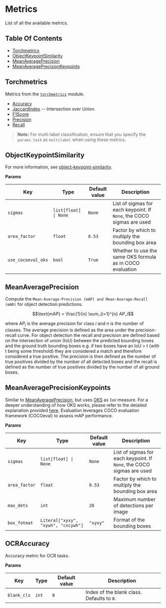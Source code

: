 # Metrics

List of all the available metrics.

## Table Of Contents

- [Torchmetrics](#torchmetrics)
- [ObjectKeypointSimilarity](#objectkeypointsimilarity)
- [MeanAveragePrecision](#meanaverageprecision)
- [MeanAveragePrecisionKeypoints](#meanaverageprecisionkeypoints)

## Torchmetrics

Metrics from the [`torchmetrics`](https://lightning.ai/docs/torchmetrics/stable/) module.

- [Accuracy](https://lightning.ai/docs/torchmetrics/stable/classification/accuracy.html)
- [JaccardIndex](https://lightning.ai/docs/torchmetrics/stable/classification/jaccard_index.html) -- Intersection over Union.
- [F1Score](https://lightning.ai/docs/torchmetrics/stable/classification/f1_score.html)
- [Precision](https://lightning.ai/docs/torchmetrics/stable/classification/precision.html)
- [Recall](https://lightning.ai/docs/torchmetrics/stable/classification/recall.html)

> **Note:** For multi-label classification, ensure that you specify the `params.task` as `multilabel` when using these metrics.

## ObjectKeypointSimilarity

For more information, see [object-keypoint-similarity](https://learnopencv.com/object-keypoint-similarity/).

**Params**

| Key                | Type                  | Default value | Description                                                           |
| ------------------ | --------------------- | ------------- | --------------------------------------------------------------------- |
| `sigmas`           | `list[float] \| None` | `None`        | List of sigmas for each keypoint. If `None`, the COCO sigmas are used |
| `area_factor`      | `float`               | `0.53`        | Factor by which to multiply the bounding box area                     |
| `use_cocoeval_oks` | `bool`                | `True`        | Whether to use the same OKS formula as in COCO evaluation             |

## MeanAveragePrecision

Compute the `Mean-Average-Precision (mAP) and Mean-Average-Recall (mAR)` for object detection predictions.

```math
\text{mAP} = \frac{1}{n} \sum_{i=1}^{n} AP_i
```

where $AP_i$ is the average precision for class $i$ and $n$ is the number of classes. The average
precision is defined as the area under the precision-recall curve. For object detection the recall and precision are
defined based on the intersection of union (IoU) between the predicted bounding boxes and the ground truth bounding
boxes e.g. if two boxes have an IoU > t (with t being some threshold) they are considered a match and therefore
considered a true positive. The precision is then defined as the number of true positives divided by the number of
all detected boxes and the recall is defined as the number of true positives divided by the number of all ground
boxes.

## MeanAveragePrecisionKeypoints

Similar to [MeanAveragePrecision](#meanaverageprecision), but uses [OKS](#objectkeypointsimilarity) as `IoU` measure.
For a deeper understanding of how OKS works, please refer to the detailed explanation provided [here](https://learnopencv.com/object-keypoint-similarity/).
Evaluation leverages COCO evaluation framework (COCOeval) to assess mAP performance.

**Params**

| Key           | Type                                | Default value | Description                                                           |
| ------------- | ----------------------------------- | ------------- | --------------------------------------------------------------------- |
| `sigmas`      | `list[float] \| None`               | `None`        | List of sigmas for each keypoint. If `None`, the COCO sigmas are used |
| `area_factor` | `float`                             | `0.53`        | Factor by which to multiply the bounding box area                     |
| `max_dets`    | `int`                               | `20`          | Maximum number of detections per image                                |
| `box_fotmat`  | `Literal["xyxy", "xywh", "cxcywh"]` | `"xyxy"`      | Format of the bounding boxes                                          |

## OCRAccuracy

Accuracy metric for OCR tasks.

**Params**

| Key         | Type  | Default value | Description                                |
| ----------- | ----- | ------------- | ------------------------------------------ |
| `blank_cls` | `int` | `0`           | Index of the blank class. Defaults to `0`. |
